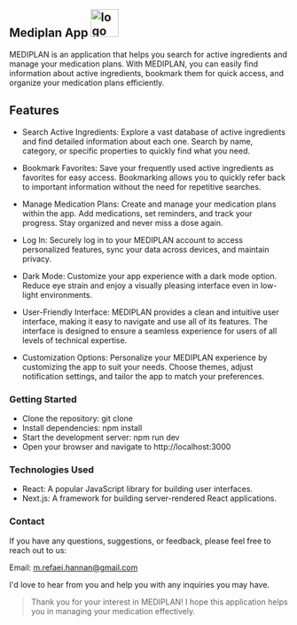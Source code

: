 ## Mediplan App <img src="https://github.com/REFAEI91/capstone-project/assets/56527662/75aa6482-df90-4d9c-979b-f618a4e651cc" alt="logo" width="50">


MEDIPLAN is an application that helps you search for active ingredients and manage your medication plans. With MEDIPLAN, you can easily find information about active ingredients, bookmark them for quick access, and organize your medication plans efficiently.

## Features

- Search Active Ingredients: Explore a vast database of active ingredients and find detailed information about each one. Search by name, category, or specific properties to quickly find what you need.

- Bookmark Favorites: Save your frequently used active ingredients as favorites for easy access. Bookmarking allows you to quickly refer back to important information without the need for repetitive searches.

- Manage Medication Plans: Create and manage your medication plans within the app. Add medications, set reminders, and track your progress. Stay organized and never miss a dose again.
- Log In: Securely log in to your MEDIPLAN account to access personalized features, sync your data across devices, and maintain privacy.

- Dark Mode: Customize your app experience with a dark mode option. Reduce eye strain and enjoy a visually pleasing interface even in low-light environments.

- User-Friendly Interface: MEDIPLAN provides a clean and intuitive user interface, making it easy to navigate and use all of its features. The interface is designed to ensure a seamless experience for users of all levels of technical expertise.

- Customization Options: Personalize your MEDIPLAN experience by customizing the app to suit your needs. Choose themes, adjust notification settings, and tailor the app to match your preferences.

### Getting Started

- Clone the repository: git clone 
- Install dependencies: npm install
- Start the development server: npm run dev
- Open your browser and navigate to http://localhost:3000

### Technologies Used

- React: A popular JavaScript library for building user interfaces.
- Next.js: A framework for building server-rendered React applications.

### Contact
If you have any questions, suggestions, or feedback, please feel free to reach out to us:

Email: m.refaei.hannan@gmail.com

I'd love to hear from you and help you with any inquiries you may have.



> Thank you for your interest in MEDIPLAN! I hope this application helps you in managing your medication effectively.
